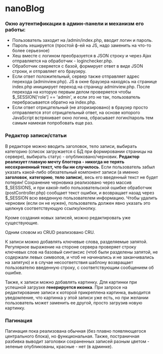 # nanoBlog

### Окно аутентификации в админ-панели и механизм его работы:

* Пользователь заходит на /admin/index.php, вводит логин и пароль.
* Пароль хешируется (простой ф-ей на JS, надо заменить на что-то более серьезное)
* Хеш вместе с логином преобразуется в JSON строку и через Ajax отправляется на обработчик - loginchecker.php.
* Обработчик сверяется с базой, формирует ответ в виде JSON строки, и отправляет его браузеру.
* Если ответ положительный, сервер также отправляет адрес перехода (adminview.php). JS в окне браузера находясь на странице index.php
инициирует переход на страницу adminview.php. После перехода на которую первым делом проверяется чтобы $_SESSION['role'] == 'admin', и если это не так,
пользователь перебрасывается обратно на index.php.
* Если ответ отрицательный (не аторизировано) в браузер просто отправляется этот отрицательный ответ, на основе которого JavaScript встряхивает
окно логина, сбрасывает логин/пароль тем самым намекая попробовать еще раз.

### Редактор записи/статьи

В редакторе можно вводить заголовок, тело записи, выбирать категорию (список загружается с БД при формировании страницы на сервере),
выбирать статус - опубликовано/черновик. **Редактор реализует главную мечту блоггера - никогда не терять несохраненный текст,
что бы ни случилось**. Если пользователь забыл указать какой-либо обязательный компонент записи (а именно **заголовок**, **категорию**, **тело записи**), весь его введенный текст не будет потерян! Сохранение черновика реализовано через массив $_SESSIONS,
и при какой-либо пользовательской ошибке обработчик (postController.php) сообщает текст ошибки, и возвращает назад через $_SESSION всю введенную
пользователем информацию. Чтобы удалить черновик (если он не нужен), пользователь должен явно указать это щелкнув соответствующую ссылку/кнопку.

Кроме создания новых записей, можно редактировать уже существующие.

Одним словом из CRUD реализовано CRU.

К записи можно добавлять ключевые слова, разделяемые запятой. Регулярное выражение на стороне сервера проверяет строку ключевых слов на базовый синтаксис
(чтоб были разделены запятой, не содержали левых символов, и чтоб не начинались и не заканчивались на запятую) и в случае несоответствия шаблону
возвращает пользователю введенную строку, с соответствующим сообщением об ошибке.

Также, к записи можно добавлять картинку. Для картинки при успешной загрузке **генерируется иконка**. При запросе на редактирование записи к которой прикреплена
картинка, выводится уведомление, что картинка у этой записи уже есть, но при желании пользователь может заменить ее другой, просто загрузив новую картинку.

### Пагинация
Пагинация пока реализована обычная (без плавно появляющегося центрального блока), но функциональная.
Также, постраничная разбивка выводит заголовки сохраненных записей разным цветом - зеленые опубликованы, красные - нет (в админке).